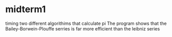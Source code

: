 # midterm1
timing two different algorithims that calculate pi
The program shows that the Bailey-Borwein-Plouffe serries is far more efficient than the leibniz series
